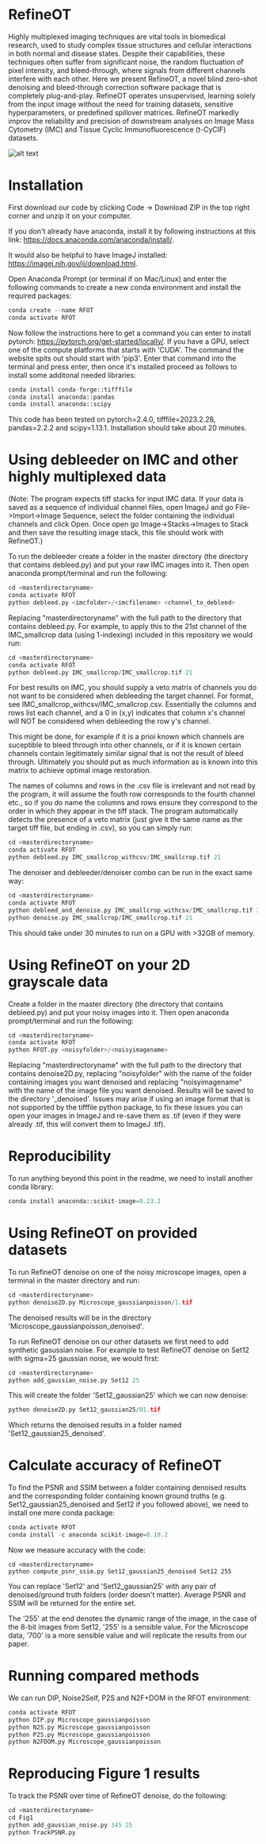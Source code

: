 # RefineOT

Highly multiplexed imaging techniques are vital tools in biomedical research, used to study complex tissue structures and cellular interactions in both normal and disease states. Despite their capabilities, these techniques often suffer from significant noise, the random fluctuation of pixel intensity, and bleed-through, where signals from different channels interfere with each other. Here we present RefineOT, a novel blind zero-shot denoising and bleed-through correction software package that is completely plug-and-play. RefineOT operates unsupervised, learning solely from the input image without the need for training datasets, sensitive hyperparameters, or predefined spillover matrices.  RefineOT markedly improv the reliability and precision of downstream analyses on Image Mass Cytometry (IMC) and Tissue Cyclic Immunofluorescence (t-CyCIF) datasets.

![alt text](https://github.com/jason-lequyer/RefineOT/blob/main/gitfig.png)

# Installation
First download our code by clicking Code -> Download ZIP in the top right corner and unzip it on your computer.

If you don't already have anaconda, install it by following instructions at this link: https://docs.anaconda.com/anaconda/install/.

It would also be helpful to have ImageJ installed: https://imagej.nih.gov/ij/download.html.

Open Anaconda Prompt (or terminal if on Mac/Linux) and enter the following commands to create a new conda environment and install the required packages:

```python
conda create --name RFOT
conda activate RFOT
```

Now follow the instructions here to get a command you can enter to install pytorch: https://pytorch.org/get-started/locally/. If you have a GPU, select one of the compute platforms that starts with 'CUDA'. The command the website spits out should start with 'pip3'. Enter that command into the terminal and press enter, then once it's installed proceed as follows to install some additonal needed libraries:

```python
conda install conda-forge::tifffile
conda install anaconda::pandas
conda install anaconda::scipy
```

This code has been tested on pytorch=2.4.0, tifffile=2023.2.28, pandas=2.2.2 and scipy=1.13.1. Installation should take about 20 minutes.

# Using debleeder on IMC and other highly multiplexed data
(Note: The program expects tiff stacks for input IMC data. If your data is saved as a sequence of individual channel files, open ImageJ and go File->Import->Image Sequence, select the folder containing the individual channels and click Open. Once open go Image->Stacks->Images to Stack and then save the resulting image stack, this file should work with RefineOT.)

To run the debleeder create a folder in the master directory (the directory that contains debleed.py) and put your raw IMC images into it. Then open anaconda prompt/terminal and run the following:

```python
cd <masterdirectoryname>
conda activate RFOT
python debleed.py <imcfolder>/<imcfilename> <channel_to_debleed>
```

Replacing "masterdirectoryname" with the full path to the directory that contains debleed.py. For example, to apply this to the 21st channel of the IMC_smallcrop data (using 1-indexing) included in this repository we would run:

```python
cd <masterdirectoryname>
conda activate RFOT
python debleed.py IMC_smallcrop/IMC_smallcrop.tif 21
```

For best results on IMC, you should supply a veto matrix of channels you do not want to be considered when debleeding the target channel. For format, see IMC_smallcrop_withcsv/IMC_smallcrop.csv. Essentially the columns and rows list each channel, and a 0 in (x,y) indicates that column x's channel will NOT be considered when debleeding the row y's channel. 

This might be done, for example if it is a prioi known which channels are suceptible to bleed through into other channels, or if it is known certain channels contain legitimately similar signal that is not the result of bleed through. Ultimately you should put as much information as is known into this matrix to achieve optimal image restoration. 

The names of columns and rows in the .csv file is irrelevant and not read by the program, it will assume the fouth row corresponds to the fourth channel etc., so if you do name the columns and rows ensure they correspond to the order in which they appear in the tiff stack. The program automatically detects the presence of a veto matrix (just give it the same name as the target tiff file, but ending in .csv), so you can simply run:

```python
cd <masterdirectoryname>
conda activate RFOT
python debleed.py IMC_smallcrop_withcsv/IMC_smallcrop.tif 21
```

The denoiser and debleeder/denoiser combo can be run in the exact same way:

```python
cd <masterdirectoryname>
conda activate RFOT
python debleed_and_denoise.py IMC_smallcrop_withcsv/IMC_smallcrop.tif 21
python denoise.py IMC_smallcrop/IMC_smallcrop.tif 21
```

This should take under 30 minutes to run on a GPU with >32GB of memory.

# Using RefineOT on your 2D grayscale data

Create a folder in the master directory (the directory that contains debleed.py) and put your noisy images into it. Then open anaconda prompt/terminal and run the following:

```python
cd <masterdirectoryname>
conda activate RFOT
python RFOT.py <noisyfolder>/<noisyimagename>
```
Replacing "masterdirectoryname" with the full path to the directory that contains denoise2D.py, replacing "noisyfolder" with the name of the folder containing images you want denoised and replacing "noisyimagename" with the name of the image file you want denoised. Results will be saved to the directory '<noisyolder>_denoised'. Issues may arise if using an image format that is not supported by the tifffile python package, to fix these issues you can open your images in ImageJ and re-save them as .tif (even if they were already .tif, this will convert them to ImageJ .tif).

# Reproducibility

To run anything beyond this point in the readme, we need to install another conda library:

```python
conda install anaconda::scikit-image=0.23.2
```

# Using RefineOT on provided datasets

To run RefineOT denoise on one of the noisy microscope images, open a terminal in the master directory and run:

```python
cd <masterdirectoryname>
python denoise2D.py Microscope_gaussianpoisson/1.tif
```
The denoised results will be in the directory 'Microscope_gaussianpoisson_denoised'.

To run RefineOT denoise on our other datasets we first need to add synthetic gasussian noise. For example to test RefineOT denoise on Set12 with sigma=25 gaussian noise, we would first: 
```python
cd <masterdirectoryname>
python add_gaussian_noise.py Set12 25
```
This will create the folder 'Set12_gaussian25' which we can now denoise:

```python
python denoise2D.py Set12_gaussian25/01.tif
```
Which returns the denoised results in a folder named 'Set12_gaussian25_denoised'.
  


# Calculate accuracy of RefineOT

To find the PSNR and SSIM between a folder containing denoised results and the corresponding folder containing known ground truths (e.g. Set12_gaussian25_denoised and Set12 if you followed above), we need to install one more conda package:

```python
conda activate RFOT
conda install -c anaconda scikit-image=0.19.2
```

Now we measure accuracy with the code:
```terminal
cd <masterdirectoryname>
python compute_psnr_ssim.py Set12_gaussian25_denoised Set12 255
```

You can replace 'Set12' and 'Set12_gaussian25' with any pair of denoised/ground truth folders (order doesn't matter). Average PSNR and SSIM will be returned for the entire set.

The '255' at the end denotes the dynamic range of the image, in the case of the 8-bit images from Set12, '255' is a sensible value. For the Microscope data, '700' is a more sensible value and will replicate the results from our paper.
  

  
# Running compared methods

We can run DIP, Noise2Self, P2S and N2F+DOM in the RFOT environment:

```python
conda activate RFOT
python DIP.py Microscope_gaussianpoisson
python N2S.py Microscope_gaussianpoisson
python P2S.py Microscope_gaussianpoisson
python N2FDOM.py Microscope_gaussianpoisson
```

# Reproducing Figure 1 results

To track the PSNR over time of RefineOT denoise, do the following:

```python
cd <masterdirectoryname>
cd Fig1
python add_gaussian_noise.py 345 25
python TrackPSNR.py
```


